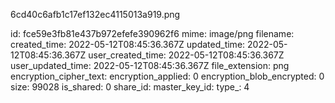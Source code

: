 6cd40c6afb1c17ef132ec4115013a919.png

id: fce59e3fb81e437b972efefe390962f6
mime: image/png
filename: 
created_time: 2022-05-12T08:45:36.367Z
updated_time: 2022-05-12T08:45:36.367Z
user_created_time: 2022-05-12T08:45:36.367Z
user_updated_time: 2022-05-12T08:45:36.367Z
file_extension: png
encryption_cipher_text: 
encryption_applied: 0
encryption_blob_encrypted: 0
size: 99028
is_shared: 0
share_id: 
master_key_id: 
type_: 4
